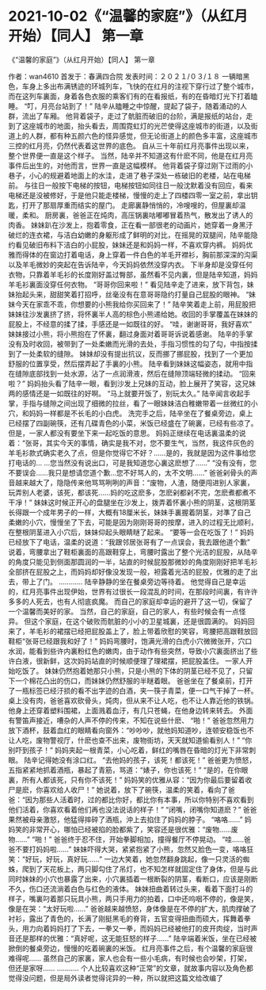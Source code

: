 # 2021-10-02《“温馨的家庭”》（从红月开始）【同人】 第一章



《“温馨的家庭”》（从红月开始）【同人】 第一章



作者：wan4610 首发于：春满四合院 发表时间：２０２１/０３/１８
一辆暗黑色，车身上多出布满锈迹的环城列车，飞快的在红月的注视下穿行过了整个城市，而在这列车裏面，身着各色衣服的乘客们有的在看报纸，有的在昏暗灯光下打着瞌睡。
“叮，月亮台站到了！”
陆辛从瞌睡之中惊醒，提起了袋子，随着涌动的人群，流出了车厢。
他背着袋子，走过了骯脏而破旧的台阶，满是报纸的站台，走到了这座城市的地面，抬头看去，周围霓虹灯的光芒使得这座城市的街道，以及街道上的人群，都有种五颜六色的怪异感觉，但无论街道上的颜色多丰富，这座城市三控的红月亮，仍然代表着这世界的底色。
自从三十年前红月亮事件出现以来，整个世界便一直是这个样子。
当然，陆辛并不知道这有什麽不同，他是在红月亮事件后出生的，对他而言，世界一直是这幅模样。
他背着袋子穿过刚下过雨的小巷子，小心的规避着地面上的水洼，走进了巷子深处一栋破旧的老楼，站在电梯前。
与往日一般按下电梯的按钮，电梯按钮如同往日一般沈默着没有回应，看来电梯还是没被修好，于是他只能走楼梯，慢慢的走上了四楼四零一室之前，拿出钥匙，打开了那扇厚重而结实的屋门。
走廊裏静悄悄的，冷嗖嗖的，但屋裏却温暖，柔和。
厨房裏，爸爸正在炖肉，高压锅裏咕嘟嘟冒着热气，散发出了诱人的肉香。
妹妹趴在沙发上，抱着零食，正在看一部很老的动画片，她穿着一身黑汙破烂的连衣裙，与洁白幼嫩的身躯形成了鲜明的对比，在摇晃的双腿间，陆辛能隐约看见破旧布料下洁白的小屁股，妹妹还是和妈妈一样，不喜欢穿内裤。
妈妈优雅而得体的在窗边打着电话，身上穿着一件白色的羊毛开襟衫，胸前那深深的沟渠以及羊毛微妙的突起在告诉陆辛，今天妈妈依然没穿内衣。
下半身却是没穿任何衣物，只靠着羊毛衫的长度刚好盖过臀部，虽然看不见内裏，但是陆辛知道，妈妈羊毛衫裏面没穿任何衣物。
“哥哥你回来啦！”
看见陆辛走了进来，放下背包，妹妹抬起头来，甜甜笑着打招呼，丝毫没有在意哥哥隐约打量自己屁股的眼神。
“妹妹今天在家乖不乖，你想要的小熊我给你买回来了！”
陆辛笑着走上前，用屁股把妹妹往沙发裏挤了挤，将怀裏半人高的棕色小熊递给她。收回的手掌覆盖在妹妹的屁股上，不经意的揉了揉，手感还是一如既往的好。
“哇，谢谢哥哥，我好喜欢”
妹妹接过小熊，将小熊抱在了怀裏，翻过身面对着哥哥诉说着感谢。
陆辛的手掌没有及时收回，被带到了一处柔嫩而光滑的去处，手指习惯性的勾了勾，中指按揉到了一处柔软的缝隙。
妹妹却没有提出抗议，反而挪了挪屁股，找到了一个更加舒服的位置享受，然后摆弄起了手裏的小熊。
陆辛看到妹妹这幅姿态，就用中指在缝隙底部找到一处水源，沾了一点润滑液，然后在缝隙顶端轻微的揉动。
“回来啦？”
妈妈抬头看了陆辛一眼，看到沙发上兄妹的互动，脸上展开了笑容，这兄妹两的感情还是一如既往的好啊。
“马上就要开饭了，别玩太久。”
陆辛闻言收起手掌，手指与缝隙之间出现了细微的拉丝，看了一眼妹妹洁白稚嫩带着一丝微红的小穴，和妈妈一样都是不长毛的小白虎。
洗完手之后，陆辛坐在了餐桌旁边，桌上已经摆了四副碗筷，还有几碟青色的小菜，米饭已经盛在了碗裏，已经有些凉了。
但是，一家人都没有要坐下来一起吃饭的意思。
妈妈正继续在电话裏温柔的说着：“张哥，其实今天的事情，确实是我不对，您不要生气，当然，我这件灰色的羊毛衫款式确实老久了点，但是你觉得它不好？……是的，我就是因为这件事给您打电话的… …您当然没有说出口，可是我知道您心裏这麽想了……”
“没有没有，您不要误会……我只是想请您道个歉…您不好骂人的，太不文明……”
爸爸剁骨头的声音越来越大了，隐隐传来他骂骂咧咧的声音：“废物，人渣，随便闯进别人家裏，玩弄别人老婆，该死，都该死……妈的吃这麽多，怎麽剁都剁不完，怎麽煮都煮不干凈！”
妹妹这时候正开心的盘腿坐在沙发上，拨弄着怀裏小熊的阴茎，这根阴茎长得跟一个成年男子的一样，大概有18厘米长，妹妹手裏握着阴茎，对準了自己柔嫩的小穴，慢慢坐了下去，可能是因为刚刚哥哥的按摩，进入的过程无比顺利，在整根阴茎进入小穴后，妹妹仰起头眼睛瞇了起来。
“要等一会在吃饭了！”
妈妈已经放下了电话，温柔的说道：“我跟邻居张哥有了一点误会，我去跟他道个歉”
说着，弯腰拿出了鞋柜裏面的高跟鞋穿上，弯腰时露出了整个光洁的屁股，从陆辛的角度只能见到侧面那圆润的一半，站直的时候屁股那微妙的角度刚刚好把羊毛衫全部挤在屁股之上，而妈妈却好像没发现一般，袒露着光洁的屁股，优雅的走了出去，带上了门。
............
陆辛静静的坐在餐桌旁边等待着。
他觉得自己是幸运的，红月亮事件出现伊始，世界有过很长一段混乱的时间，在那段时间裏，有许许多多的人死去，也有人彻底疯魔。
而自己的家庭却幸运的避开了这一切，保留了一个温馨而美好的家。
当然，自己的家庭，自己的家人，有些时候会有一点怪异。
但这个家庭，在这个破败而骯脏的小小的卫星城裏，还是很圆满的。
妈妈回来了，羊毛衫的裙摆已经把屁股盖上了，脸上带着欣慰的笑容，弯腰把高跟鞋放回鞋柜“张哥已经跟我和好了！”
妈妈弯腰时，饱满光滑的白虎小穴微微张开，穴口水润，能看到些许内裏粉红色的嫩肉，由于动作有些突然，导致小穴裏面挤出了些许白液，很新鲜，这次妈妈站直的时候顺便理了理裙摆，把屁股盖住。
一家人开始吃饭了。
妹妹仍然抱着她那只小熊，只是小熊的下体的阴茎已经不见了，只留下一个棉花凸出的伤口，而妹妹仍然舒服的半瞇着眼。
爸爸坐在了餐桌前，打开了一瓶标签已经汙损的看不出字迹的白酒，夹一筷子青菜，便一口气干掉了一杯。桌上没有肉，爸爸喜欢砍骨头，炖肉，但从来不让人吃，也不让人靠近他的铁锅。他身上还穿着塑料围裙，上面溅着血汙，有几只苍蝇，在他身边转来转去。
外面有警笛声接近，嘈杂的人声不停的传来，不知在说些什麽、
“啪！”
爸爸忽然用力放下酒杯，鼓着血红的眼睛看向窗外：“吵吵吵，就他妈知道吵，连顿安稳饭也不让人吃，废物警视厅，什麽也查不出来，废物街坊，天天就知道偷看别人！”
“你别吓到孩子！”
妈妈夹起一根青菜，小心吃着，鲜红的嘴唇在昏暗的灯光下非常刺眼。
陆辛记得她没有涂口红。
“去他妈的孩子，该死！都该死！”
爸爸更为愤怒，五指紧紧地抓着酒瓶，暴起了青筋，骂道：“婊子，你也该死！”
“是的，在你眼裏，所有人都该死，只有你不该死！”
妈妈笑的优雅从容：“因为你最后要留着收尸是麽，你喜欢给人收尸！”
她说着，放下了碗筷，温柔的笑着，看向了爸爸：“因为那些人活着时，过的都比你好，都比你有本事，所以你特别不喜欢看到他们活着，你喜欢看着他们再也没法说话的样子！”
“闭嘴，闭嘴你知道麽？”
爸爸果然被母亲激怒，他猛得摔碎了酒瓶，沖上去掐住了妈妈的脖子。
“咯咯……”
妈妈笑的非常开心，哪怕已经被掐的脸都紫了，笑容还是很优雅：“废物……废物……”
“啪！”
爸爸终于忍不住，开始拳脚相加，撞得餐厅不停晃动。
“哇……爸爸不要打妈妈啦……”
妹妹吓得大哭，紧紧抱紧了小熊，忽然又脸色一变，咯咯狂笑：“好玩，好玩，真好玩……”
一边大笑着，她忽然翻身跳起，像一只灵活的蜘蛛，爬到了天花板上，两只脚勾住了吊灯，也不知怎样就固定住了身体，但是与此同时妹妹的小穴也暴露了出来，小穴裏插着一根断裂的阴茎，看断口，应该是刚断不久，伤口还流淌着白色与红色的液体。
妹妹扭曲着转过头来，看着下面打斗的样子，嘴裏叼着那只玩具小熊，两只手用力的拍着，口中还呜咽不停的，像是笑，像是在哭：“太好玩啦……”
爸爸越来越愤怒，身体像是在不停的扩大，肌肉撑破了衬衫，露出了青色的，长满了刚挺黑毛的脊背，五官变得扭曲而硕大，挥舞着拳头，用力向着妈妈打了下去，一拳又一拳，而妈妈已经被他打的皮开肉绽，当时声音还是那样的优雅：“真好呢，这无能狂怒的样子……”
陆辛端着米饭，坐在已经被掀倒的餐桌旁边，慢慢的吃着碗裏的米饭。
红月亮事件之后，有个温馨的家庭很难得呢……
虽然自己的家裏，家人也会有一些小毛病，有时候也会吵架，打架，但还是家呀……
...........
个人比较喜欢这种“正常”的文章，就故事内容以及角色都觉得没问题，但是局外读者觉得诧异的一种，所以就把这篇文给改编了



